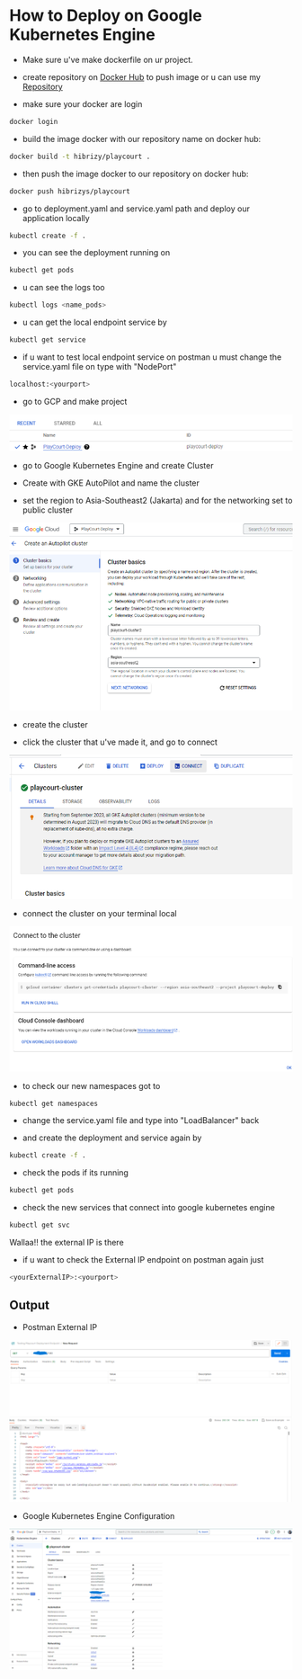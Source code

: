# How to Deploy on Google Kubernetes Engine

- Make sure u've make dockerfile on ur project.

- create repository on [Docker Hub](https://hub.docker.com/) to push image or u can use my [Repository](https://hub.docker.com/repositories/hibrizys)

- make sure your docker are login
```sh
docker login
```

- build the image docker with our repository name on docker hub:
```sh
docker build -t hibrizy/playcourt .
```

- then push the image docker to our repository on docker hub:
```sh
docker push hibrizys/playcourt
```

- go to deployment.yaml and service.yaml path and deploy our application locally
```sh
kubectl create -f .
```

- you can see the deployment running on
```sh
kubectl get pods
```

- u can see the logs too
```sh
kubectl logs <name_pods>
```
- u can get the local endpoint service by
```sh
kubectl get service
```

- if u want to test local endpoint service on postman u must change the service.yaml file on type with "NodePort"
```sh
localhost:<yourport>
```

- go to GCP and make project

![Project GCP](../src/assets/img/documentation/projectGCP.png)

- go to Google Kubernetes Engine and create Cluster

- Create with GKE AutoPilot and name the cluster

- set the region to Asia-Southeast2 (Jakarta) and for the networking set to public cluster

![GKE Autopilot](../src/assets/img/documentation/GKE.png)

- create the cluster

- click the cluster that u've made it, and go to connect

![Edit Cluster](../src/assets/img/documentation/editCluster.png)

- connect the cluster on your terminal local

![Connect cluster](../src/assets/img/documentation/connectCluster.png)

- to check our new namespaces got to 
```sh
kubectl get namespaces
```

- change the service.yaml file and type into "LoadBalancer" back

- and create the deployment and service again by
```sh
kubectl create -f .
```

- check the pods if its running
```sh
kubectl get pods
```

- check the new services that connect into google kubernetes engine
```sh
kubectl get svc
```

Wallaa!! the external IP is there

- if u want to check the External IP endpoint on postman again just
```sh
<yourExternalIP>:<yourport>
```

## Output

- Postman External IP

![External IP](../src/assets/img/documentation/ExternalIP.png)

- Google Kubernetes Engine Configuration

![GKE Config](../src/assets/img/documentation/Configuration.png)